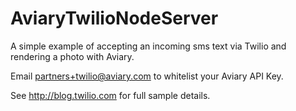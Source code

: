 # AviaryTwilioNodeServer

A simple example of accepting an incoming sms text via Twilio and rendering a photo with Aviary.

Email partners+twilio@aviary.com to whitelist your Aviary API Key.

See http://blog.twilio.com for full sample details.